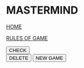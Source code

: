<!doctype html>
<html>
  <head>
    <title> Mastermind </title>
  </head>
  <body>
    <main>
      <h1> MASTERMIND</h1>
      <p><a href="#">HOME</a> </p>
      <p><a href="#">RULES OF GAME</a> </p
        <form action="/play" method="get">
                            <button type="submit">CHECK</button>
        <form action="/play" method="get">
                            <button type="submit">DELETE</button>
          <form action="/play" method="get">
                            <button type="submit">NEW GAME</button>
    </main>
  </body>
</html>
